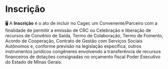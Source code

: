 # Inscrição

🖥  A **Inscrição** é o ato de incluir no Cagec um Convenente/Parceiro com a finalidade de permitir a emissão de CRC ou Celebração e liberação de recursos de Convênio de Saída, Termo de Colaboração, Termo de Fomento, Acordo de Cooperação, Contrato de Gestão com Serviços Sociais Autônomos e, conforme previsão na legislação específica, outros instrumentos jurídicos congêneres envolvendo a transferência de recursos financeiros de dotações consignadas no orçamento fiscal Poder Executivo do Estado de Minas Gerais.


